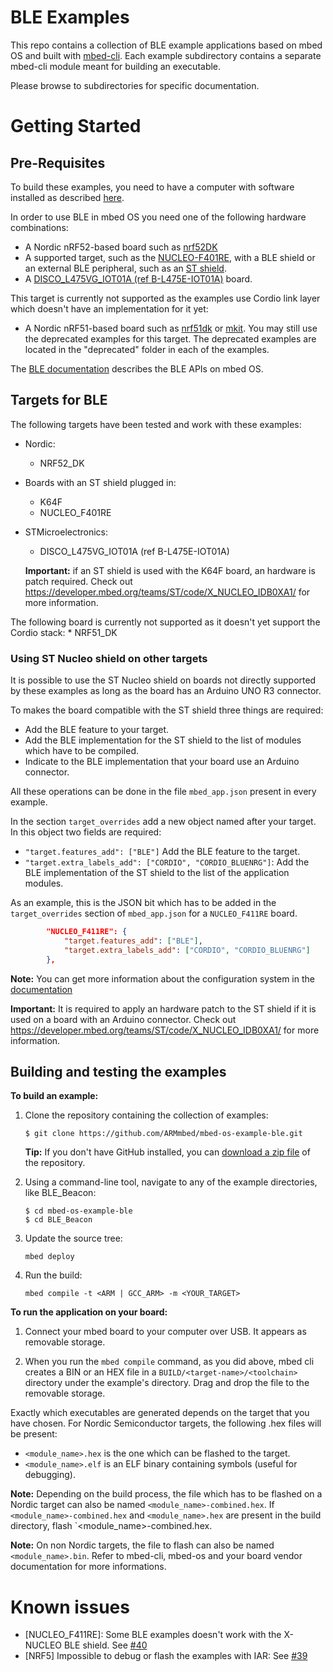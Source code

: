 # BLE Examples
This repo contains a collection of BLE example applications based on
mbed OS and built with [mbed-cli](https://github.com/ARMmbed/mbed-cli). Each example subdirectory contains a separate mbed-cli module meant for building an executable.

Please browse to subdirectories for specific documentation.

Getting Started
===============


Pre-Requisites
--------------

To build these examples, you need to have a computer with software installed as described [here](https://os.mbed.com/docs/latest/tools/index.html).

In order to use BLE in mbed OS you need one of the following hardware combinations:

* A Nordic nRF52-based board such as [nrf52DK](https://os.mbed.com/platforms/Nordic-nRF52-DK/)
* A supported target, such as the [NUCLEO-F401RE](http://www.st.com/en/evaluation-tools/nucleo-f401re.html), with a BLE shield or an external BLE peripheral, such as an [ST shield](http://www.st.com/web/catalog/tools/FM116/SC1075/PF260517).
* A [DISCO_L475VG_IOT01A (ref B-L475E-IOT01A)](http://www.st.com/en/evaluation-tools/b-l475e-iot01a.html) board.

This target is currently not supported as the examples use Cordio link layer which doesn't have an implementation for it yet:
* A Nordic nRF51-based board such as [nrf51dk](https://www.nordicsemi.com/eng/Products/nRF51-DK) or [mkit](https://www.nordicsemi.com/eng/Products/Bluetooth-R-low-energy/nRF51822-mKIT).
You may still use the deprecated examples for this target. The deprecated examples are located in the "deprecated" folder in each of the examples.

The [BLE documentation](https://os.mbed.com/docs/latest/reference/bluetooth.html) describes the BLE APIs on mbed OS.

Targets for BLE
---------------

The following targets have been tested and work with these examples:

* Nordic:
	* NRF52_DK

* Boards with an ST shield plugged in:
	* K64F
	* NUCLEO_F401RE

* STMicroelectronics:
	* DISCO_L475VG_IOT01A (ref B-L475E-IOT01A)

	<span> **Important:** if an ST shield is used with the K64F board, an hardware is patch required. Check out https://developer.mbed.org/teams/ST/code/X_NUCLEO_IDB0XA1/ for more information.</span>
    
The following board is currently not supported as it doesn't yet support the Cordio stack:
	* NRF51_DK

### Using ST Nucleo shield on other targets

It is possible to use the ST Nucleo shield on boards not directly supported by these examples as long as the board has an Arduino UNO R3 connector.

To makes the board compatible with the ST shield three things are required:
* Add the BLE feature to your target.
* Add the BLE implementation for the ST shield to the list of modules which have to be compiled.
* Indicate to the BLE implementation that your board use an Arduino connector.

All these operations can be done in the file `mbed_app.json` present in every example.

In the section `target_overrides` add a new object named after your target.
In this object two fields are required:
* `"target.features_add": ["BLE"]` Add the BLE feature to the target.
* `"target.extra_labels_add": ["CORDIO", "CORDIO_BLUENRG"]`: Add the BLE implementation of the ST shield to the list of the application modules.

As an example, this is the JSON bit which has to be added in the `target_overrides` section of `mbed_app.json` for a `NUCLEO_F411RE` board.

```json
        "NUCLEO_F411RE": {
            "target.features_add": ["BLE"],
            "target.extra_labels_add": ["CORDIO", "CORDIO_BLUENRG"]
        },
```

<span> **Note:** You can get more information about the configuration system in the [documentation](https://os.mbed.com/docs/latest/reference/configuration.html)</span>

<span> **Important:** It is required to apply an hardware patch to the ST shield if it is used on a board with an Arduino connector. Check out https://developer.mbed.org/teams/ST/code/X_NUCLEO_IDB0XA1/ for more information.</span>


Building and testing the examples
---------------------------------

__To build an example:__

1. Clone the repository containing the collection of examples:

	```
	$ git clone https://github.com/ARMmbed/mbed-os-example-ble.git
	```


	**Tip:** If you don't have GitHub installed, you can [download a zip file](https://github.com/ARMmbed/mbed-os-example-ble/archive/master.zip) of the repository.

1. Using a command-line tool, navigate to any of the example directories, like BLE_Beacon:

	```
	$ cd mbed-os-example-ble
	$ cd BLE_Beacon
	```

1. Update the source tree:

	```
	mbed deploy
	```

1. Run the build:

	```mbed compile -t <ARM | GCC_ARM> -m <YOUR_TARGET>```

__To run the application on your board:__

1. Connect your mbed board to your computer over USB. It appears as removable storage.

1. When you run the ``mbed compile`` command, as you did above, mbed cli creates a BIN or an HEX file in a ```BUILD/<target-name>/<toolchain>``` directory under the example's directory. Drag and drop the file to the removable storage.


Exactly which executables are generated depends on the target that you have
chosen. For Nordic Semiconductor targets, the following .hex files will be present:

 * `<module_name>.hex` is the one which can be flashed to the target.
 * `<module_name>.elf` is an ELF binary containing symbols (useful for debugging).

**Note:** Depending on the build process, the file which has to be flashed on a Nordic target can also be named `<module_name>-combined.hex`. If `<module_name>-combined.hex` and `<module_name>.hex` are present in the build directory, flash `<module_name>-combined.hex.

**Note:** On non Nordic targets, the file to flash can also be named `<module_name>.bin`. Refer to mbed-cli, mbed-os and your board vendor documentation for more informations.


Known issues
============

* [NUCLEO_F411RE]: Some BLE examples doesn't work with the X-NUCLEO BLE shield. See [#40](https://github.com/ARMmbed/mbed-os-example-ble/issues/40)
* [NRF5] Impossible to debug or flash the examples with IAR: See [#39](https://github.com/ARMmbed/mbed-os-example-ble/issues/39)
